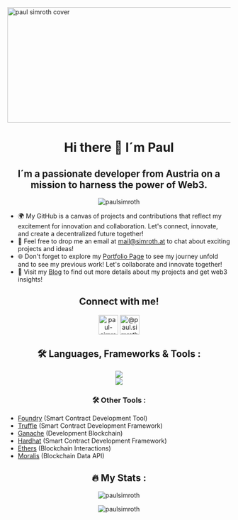 <img src="https://github.com/paulsimroth/paulsimroth/assets/93916441/aa63466e-e9a9-4665-bd8f-fe5e45da36b6" height="260" width="1520" alt="paul simroth cover" />

<div align="center">
<h1> Hi there 👋 I´m Paul</h1>
<h2> I´m a passionate developer from Austria on a mission to harness the power of Web3.</h2>
</div>

<p align="center"> <img src="https://komarev.com/ghpvc/?username=paulsimroth&label=Profile%20views&color=0e75b6&style=flat" alt="paulsimroth" /> </p>

- 🌍 My GitHub is a canvas of projects and contributions that reflect my excitement for innovation and collaboration. Let's connect, innovate, and create a decentralized future together! 
- 📧 Feel free to drop me an email at [mail@simroth.at](mailto:mail@simroth.at) to chat about exciting projects and ideas!
- 🌐 Don't forget to explore my [Portfolio Page](https://www.paulsimroth.at/) to see my journey unfold and to see my previous work! Let's collaborate and innovate together!
- 🚀 Visit my [Blog](https://www.paulsimroth.at/blog) to find out more details about my projects and get web3 insights!

<div align="center">
<h2> Connect with me!</h2>
<a href="https://linkedin.com/in/paul-simroth" target="blank"><img align="center" src="https://raw.githubusercontent.com/rahuldkjain/github-profile-readme-generator/master/src/images/icons/Social/linked-in-alt.svg" alt="paul-simroth" height="44" width="44" /></a>
  <a href="https://medium.com/@paul.simroth" target="blank"><img align="center" src="https://raw.githubusercontent.com/rahuldkjain/github-profile-readme-generator/master/src/images/icons/Social/medium.svg" alt="@paul.simroth" height="44" width="44" /></a>
</div>

<div align="center">
<h2> 🛠 Languages, Frameworks & Tools : </h2>

<div align="center">
  <a href="https://skillicons.dev">
    <img src="https://skillicons.dev/icons?i=solidity,javascript,ts,nodejs,nextjs,react,tailwind,mongodb" />
    <br>
    <img src="https://skillicons.dev/icons?i=vercel,prisma,git,github,vscode" />
  </a>
</div>

<h3> 🛠 Other Tools :</h3>
</div>

- [Foundry](https://book.getfoundry.sh/) (Smart Contract Development Tool)
- [Truffle](https://trufflesuite.com/docs/truffle/) (Smart Contract Development Framework)
- [Ganache](https://trufflesuite.com/docs/truffle/) (Development Blockchain)
- [Hardhat](https://hardhat.org/) (Smart Contract Development Framework)
- [Ethers](https://docs.ethers.io/v5/) (Blockchain Interactions)
- [Moralis](https://moralis.io/) (Blockchain Data API)

<div align="center">
<h2> 🔥 My Stats :</h2>
<p><img  src="https://github-readme-stats.vercel.app/api/top-langs?username=paulsimroth&show_icons=true&locale=en&layout=compact" alt="paulsimroth" /></p>
<p><img  src="https://github-readme-streak-stats.herokuapp.com/?user=paulsimroth&" alt="paulsimroth" /></p>
</div>
